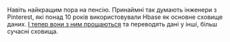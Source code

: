 Навіть найкращим пора на пенсію. Принаймні так думають інженери з Pinterest, які понад 10 років використовували Hbase як основне сховище даних. [І тепер вони з ним прощаються](https://medium.com/pinterest-engineering/hbase-deprecation-at-pinterest-8a99e6c8e6b7) та переводять дані у інші, більш сучасні сховища.